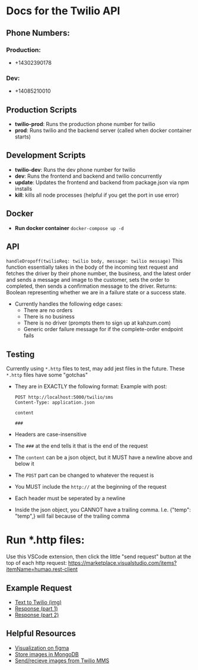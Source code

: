 # Docs for the Twilio API

## Phone Numbers:

### Production:

- +14302390178

### Dev:

- +14085210010

## Production Scripts

- **twilio-prod**: Runs the production phone number for twilio
- **prod**: Runs twilio and the backend server (called when docker container starts)

## Development Scripts

- **twilio-dev**: Runs the dev phone number for twilio
- **dev**: Runs the frontend and backend and twilio concurrently
- **update**: Updates the frontend and backend from package.json via npm installs
- **kill**: kills all node processes (helpful if you get the port in use error)

## Docker

- **Run docker container** `docker-compose up -d`

## API

`handleDropoff(twilioReq: twilio body, message: twilio message)`
This function essentially takes in the body of the incoming text request and fetches the driver by their phone number, the business, and the latest order and sends a message and image to the customer, sets the order to completed, then sends a confirmation message to the driver.
Returns: Boolean representing whether we are in a failure state or a success state.

- Currently handles the following edge cases:
  - There are no orders
  - There is no business
  - There is no driver (prompts them to sign up at kahzum.com)
  - Generic order failure message for if the complete-order endpoint fails

## Testing

Currently using `*.http` files to test, may add jest files in the future. These `*.http` files have some "gotchas"

- They are in EXACTLY the following format:
  Example with post:

  ```
  POST http://localhost:5000/twilio/sms
  Content-Type: application.json

  content

  ###
  ```

- Headers are case-insensitive
- The `###` at the end tells it that is the end of the request
- The `content` can be a json object, but it MUST have a newline above and below it
- The `POST` part can be changed to whatever the request is
- You MUST include the `http://` at the beginning of the request
- Each header must be seperated by a newline
- Inside the json object, you CANNOT have a trailing comma. I.e. {"temp": "temp",} will fail because of the trailing comma

# Run \*.http files:

Use this VSCode extension, then click the little "send request" button at the top of each
http request: https://marketplace.visualstudio.com/items?itemName=humao.rest-client

## Example Request

- [Text to Twilio (img)](https://slack-files.com/T01CPEMJTQ8-F01DRRCPD0D-806de74de9)
- [Response (part 1)](https://slack-files.com/T01CPEMJTQ8-F01DRRDRHCM-14b0f24aeb)
- [Response (part 2)](https://slack-files.com/T01CPEMJTQ8-F01DUU0KQQ2-af6a6d6285)

## Helpful Resources

- [Visualization on figma](https://www.figma.com/file/zszkGdNiYM4jNMJjEo6oDw/Kahzum-app?node-id=243%3A2)
- [Store images in MongoDB](https://medium.com/@alvenw/how-to-store-images-to-mongodb-with-node-js-fb3905c37e6d)
- [Send/recieve images from Twilio MMS](https://www.twilio.com/docs/sms/tutorials/how-to-receive-and-download-images-incoming-mms-node)
